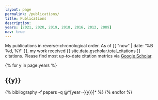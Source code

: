 ```yaml
---
layout: page
permalink: /publications/
title: Publications
description:
years: [2021, 2020, 2019, 2018, 2016, 2012, 2009]
nav: true
---
```


<div class="publications">

My publications in reverse-chronological order. As of {{ "now" | date: '%B %d, %Y' }}, my work received {{ site.data.gscholar.total_citations }} citations. Please find most up-to-date citation metrics via <a href="https://gscholar.patrickkastner.de">Google Scholar</a>.

{% for y in page.years %}
 <h2 class="year">{{y}}</h2>
 {% bibliography -f papers -q @*[year={{y}}]* %}
{% endfor %}